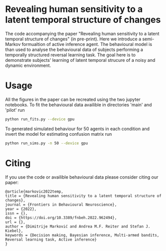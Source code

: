 # Revealing human sensitivity to a latent temporal structure of changes 
The code accompanying the paper "Revealing human sensitivity to a latent temporal structure of changes" (in pre-print). Here we introduce a semi-Markov formualtion of active inference agent. The behavioural model is than used to analyse the behavioural data of subjects performing a temporally structured reversal learning task. The goal here is to demonstrate subjects' learning of latent temporal strucure of a noisy and dynamic environment.

# Usage
All the figures in the paper can be recreated using the two jupyter notebooks.
To fit the behavioural data availible in directories 'main' and 'pilot' run 
```bash
python run_fits.py --device gpu
```
To generated simulated behaviour for 50 agents in each condition and invert the model for 
estimating confusion matrix run
```bash
python run_sims.py -n 50 --device gpu
```

# Citing
If you use the code or availible behavioural data please consider citing our paper:
```
@article{markovic2022temp,
title = {Revealing human sensitivity to a latent temporal structure of changes},
journal = {Frontiers in Behavioural Neuroscience},
year = {2022},
issn = {},
doi = {https://doi.org/10.3389/fnbeh.2022.962494},
url = {},
author = {Dimitrije Marković and Andrea M.F. Reiter and Stefan J. Kiebel},
keywords = {Decision making, Bayesian inference, Multi-armed bandits, Reversal learning task, Active inference}
}
``` 